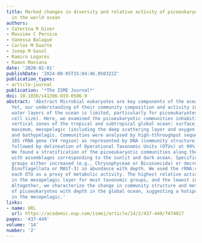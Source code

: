 ```yaml
---
title: Marked changes in diversity and relative activity of picoeukaryotes with depth
  in the world ocean
authors:
- Caterina R Giner
- Massimo C Pernice
- Vanessa Balagué
- Carlos M Duarte
- Josep M Gasol
- Ramiro Logares
- Ramon Massana
date: '2020-02-01'
publishDate: '2024-08-05T15:04:46.050322Z'
publication_types:
- article-journal
publication: '*The ISME Journal*'
doi: 10.1038/s41396-019-0506-9
abstract: 'Abstract Microbial eukaryotes are key components of the ocean plankton.
  Yet, our understanding of their community composition and activity in different
  water layers of the ocean is limited, particularly for picoeukaryotes (0.2–3 µm
  cell size). Here, we examined the picoeukaryotic communities inhabiting different
  vertical zones of the tropical and subtropical global ocean: surface, deep chlorophyll
  maximum, mesopelagic (including the deep scattering layer and oxygen minimum zones),
  and bathypelagic. Communities were analysed by high-tthroughput sequencing of the
  18S rRNA gene (V4 region) as represented by DNA (community structure) and RNA (metabolism),
  followed by delineation of Operational Taxonomic Units (OTUs) at 99% similarity.
  We found a stratification of the picoeukaryotic communities along the water column,
  with assemblages corresponding to the sunlit and dark ocean. Specific taxonomic
  groups either increased (e.g., Chrysophyceae or Bicosoecida) or decreased (e.g.,
  Dinoflagellata or MAST-3) in abundance with depth. We used the rRNA:rDNA ratio of
  each OTU as a proxy of metabolic activity. The highest relative activity was found
  in the mesopelagic layer for most taxonomic groups, and the lowest in the bathypelagic.
  Altogether, we characterize the change in community structure and metabolic activity
  of picoeukaryotes with depth in the global ocean, suggesting a hotspot of activity
  in the mesopelagic.'
links:
- name: URL
  url: https://academic.oup.com/ismej/article/14/2/437-449/7474917
pages: '437-449'
volume: '14'
number: '2'
---
```

